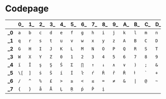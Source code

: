 # Codepage

||0_|1_|2_|3_|4_|5_|6_|7_|8_|9_|A_|B_|C_|D_|E_|F_|
|-|-|-|-|-|-|-|-|-|-|-|-|-|-|-|-|-|
|**\_0**|`a`|`b`|`c`|`d`|`e`|`f`|`g`|`h`|`i`|`j`|`k`|`l`|`m`|`n`|`o`|`p`|
|**\_1**|`q`|`r`|`s`|`t`|`u`|`v`|`w`|`x`|`y`|`z`|`A`|`B`|`C`|`D`|`E`|`F`|
|**\_2**|`G`|`H`|`I`|`J`|`K`|`L`|`M`|`N`|`O`|`P`|`Q`|`R`|`S`|`T`|`U`|`V`|
|**\_3**|`W`|`X`|`Y`|`Z`|`0`|`1`|`2`|`3`|`4`|`5`|`6`|`7`|`8`|`9`|<code>&nbsp;</code>|`LF`|
|**\_4**|`ï`|`Ï`|`ş`|`Ş`|`Ś`|`Σ`|`∏`|`↑`|`↓`|`∧`|`∨`|`)`|`;`|`&`|`←`|`đ`|
|**\_5**|`\[`|`]`|`ṡ`|`Ṡ`|`í`|`Í`|`ŀ`|`ŕ`|`Ŕ`|`ř`|`Ř`|`ⱡ`|<code>\`</code>|`+`|`-`|`*`|
|**\_6**|`/`|`^`|`%`|`£`|`>`|`≥`|`<`|`≤`|`=`|`≠`|`&`|`\|`|`@`|`~`|`?`|`:`|
|**\_7**|`{`|`}`|`å`|`Å`|`Ḷ`|`Ṛ`|`ṕ`|`Ṕ`|`ị`|
